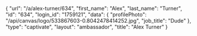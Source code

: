 {
    "url": "\/a\/alex-turner\/634",
    "first_name": "Alex",
    "last_name": "Turner",
    "id": "634",
    "login_id": "1759121",
    "data": {
        "profilePhoto": "\/api\/canvas\/logo\/533867603-0.8042478414252.jpg",
        "job_title": "Dude"
    },
    "type": "captivate",
    "layout": "ambassador",
    "title": "Alex Turner"
}